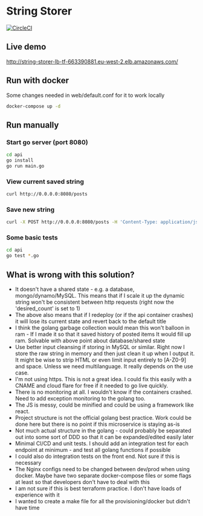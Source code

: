 # String Storer

[![CircleCI](https://circleci.com/gh/ElliottLandsborough/string-storer.svg?style=svg)](https://circleci.com/gh/ElliottLandsborough/string-storer)

## Live demo

http://string-storer-lb-tf-663390881.eu-west-2.elb.amazonaws.com/

## Run with docker

Some changes needed in web/default.conf for it to work locally

```bash
docker-compose up -d
```

## Run manually

### Start go server (port 8080)

```bash
cd api
go install
go run main.go
```

### View current saved string

```bash
curl http://0.0.0.0:8080/posts
```

### Save new string

```bash
curl -X POST http://0.0.0.0:8080/posts -H 'Content-Type: application/json' -d '{"title":"a new title"}'
```

### Some basic tests

```bash
cd api
go test *.go
```

## What is wrong with this solution?

 - It doesn't have a shared state - e.g. a database, mongo/dynamo/MySQL. This means that if I scale it up the dynamic string won't be consistent between http requests (right now the 'desired_count' is set to 1)
 - The above also means that if I redeploy (or if the api container crashes) it will lose its current state and revert back to the default title
 - I think the golang garbage collection would mean this won't balloon in ram - If I made it so that it saved history of posted items It would fill up ram. Solvable with above point about database/shared state
 - Use better input cleansing if storing in MySQL or similar. Right now I store the raw string in memory and then just clean it up when I output it. It might be wise to strip HTML or even limit input entirely to [A-Z0-9] and space. Unless we need multilanguage. It really depends on the use case.
 - I'm not using https. This is not a great idea. I could fix this easily with a CNAME and cloud flare for free if it needed to go live quickly.
 - There is no monitoring at all. I wouldn't know if the containers crashed. Need to add exception monitoring to the golang too.
 - The JS is messy, could be minified and could be using a framework like react.
 - Project structure is not the official golang best practice. Work could be done here but there is no point if this microservice is staying as-is
 - Not much actual structure in the golang - could probably be separated out into some sort of DDD so that it can be expanded/edited easily later
 - Minimal CI/CD and unit tests. I should add an integration test for each endpoint at minimum - and test all golang functions if possible
 - I could also do integration tests on the front end. Not sure if this is necessary
 - The Nginx configs need to be changed between dev/prod when using docker. Maybe have two separate docker-compose files or some flags at least so that developers don't have to deal with this
 - I am not sure if this is best terraform practice. I don't have loads of experience with it
 - I wanted to create a make file for all the provisioning/docker but didn't have time